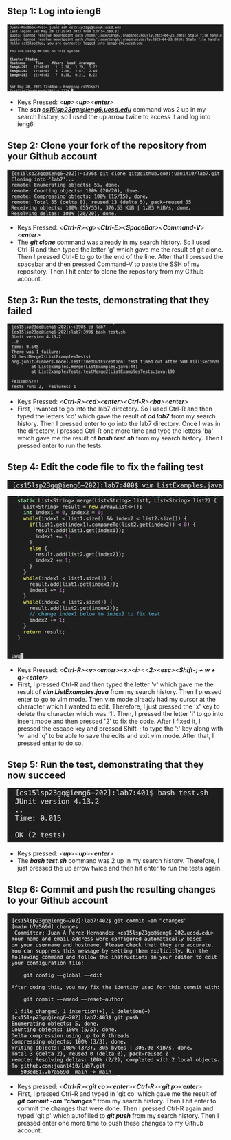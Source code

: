 ## Step 1: Log into ieng6
![Image](Step1.png)
- Keys Pressed: _<**up**><**up**><**enter**>_ 
- The _**ssh cs15lsp23gq@ieng6.ucsd.edu**_ command was 2 up in my search history, so I used the up arrow twice to access it and log into ieng6.

## Step 2: Clone your fork of the repository from your Github account
![Image](2Step.png)
- Keys Pressed: _<**Ctrl-R**><**g**><**Ctrl-E**><**SpaceBar**><**Command-V**><**enter**>_
- The _**git clone**_ command was already in my search history. So I used Ctrl-R and then typed the letter 'g' which gave me the result of git clone. Then I pressed Ctrl-E to go to the end of the line. After that I pressed the spacebar and then pressed Command-V to paste the SSH of my repository. Then I hit enter to clone the repository from my Github account.

## Step 3: Run the tests, demonstrating that they failed
![Image](3Step.png)
- Keys Pressed: _<**Ctrl-R**><**cd**><**enter**><**Ctrl-R**><**ba**><**enter**>_
- First, I wanted to go into the lab7 directory. So I used Ctrl-R and then typed the letters 'cd' which gave the result of _**cd lab7**_ from my search history. Then I pressed enter to go into the lab7 directory. Once I was in the directory, I pressed Ctrl-R one more time and type the letters 'ba' which gave me the result of _**bash test.sh**_ from my search history. Then I pressed enter to run the tests.

## Step 4: Edit the code file to fix the failing test
![Image](4Step.png)

![Image](4.2Step.png)
- Keys Pressed: _<**Ctrl-R**><**v**><**enter**><**x**><**i**><<**2**><**esc**><**Shift-; + w + q**><**enter**>_
- First, I pressed Ctrl-R and then typed the letter 'v' which gave me the result of _**vim ListExamples.java**_ from my search history. Then I pressed enter to go to vim mode. Then vim mode already had my cursor at the character which I wanted to edit. Therefore, I just pressed the 'x' key to delete the character which was '1'. Then, I pressed the letter 'i' to go into insert mode and then pressed '2' to fix the code. After I fixed it, I pressed the escape key and pressed Shift-; to type the ':' key along with 'w' and 'q' to be able to save the edits and exit vim mode. After that, I pressed enter to do so.

## Step 5: Run the test, demonstrating that they now succeed
![Image](5Step.png)
- Keys pressed: _<**up**><**up**><**enter**>_
- The _**bash test.sh**_ command was 2 up in my search history. Therefore, I just pressed the up arrow twice and then hit enter to run the tests again.

## Step 6: Commit and push the resulting changes to your Github account
![Image](6Step.png)
- Keys pressed: _<**Ctrl-R**><**git co**><**enter**><**Ctrl-R**><**git p**><**enter**>_
- First, I pressed Ctrl-R and typed in 'git co' which gave me the result of _**git commit -am "changes"**_ from my search history. Then I hit enter to commit the changes that were done. Then I pressed Ctrl-R again and typed 'git p' which autofilled to _**git push**_ from my search history. Then I pressed enter one more time to push these changes to my Github account.
